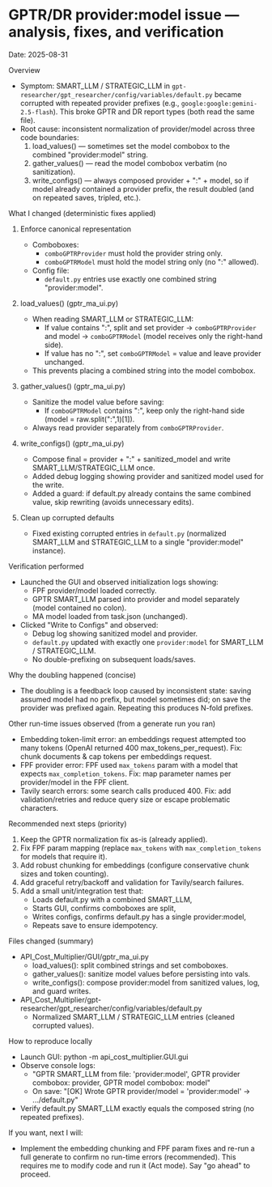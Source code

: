 # GPTR/DR provider:model issue — analysis, fixes, and verification

Date: 2025-08-31

Overview
- Symptom: SMART_LLM / STRATEGIC_LLM in `gpt-researcher/gpt_researcher/config/variables/default.py` became corrupted with repeated provider prefixes (e.g., `google:google:gemini-2.5-flash`). This broke GPTR and DR report types (both read the same file).
- Root cause: inconsistent normalization of provider/model across three code boundaries:
  1. load_values() — sometimes set the model combobox to the combined "provider:model" string.
  2. gather_values() — read the model combobox verbatim (no sanitization).
  3. write_configs() — always composed provider + ":" + model, so if model already contained a provider prefix, the result doubled (and on repeated saves, tripled, etc.).

What I changed (deterministic fixes applied)
1. Enforce canonical representation
   - Comboboxes:
     - `comboGPTRProvider` must hold the provider string only.
     - `comboGPTRModel` must hold the model string only (no ":" allowed).
   - Config file:
     - `default.py` entries use exactly one combined string "provider:model".

2. load_values() (gptr_ma_ui.py)
   - When reading SMART_LLM or STRATEGIC_LLM:
     - If value contains ":", split and set provider → `comboGPTRProvider` and model → `comboGPTRModel` (model receives only the right-hand side).
     - If value has no ":", set `comboGPTRModel` = value and leave provider unchanged.
   - This prevents placing a combined string into the model combobox.

3. gather_values() (gptr_ma_ui.py)
   - Sanitize the model value before saving:
     - If `comboGPTRModel` contains ":", keep only the right-hand side (model = raw.split(":",1)[1]).
   - Always read provider separately from `comboGPTRProvider`.

4. write_configs() (gptr_ma_ui.py)
   - Compose final = provider + ":" + sanitized_model and write SMART_LLM/STRATEGIC_LLM once.
   - Added debug logging showing provider and sanitized model used for the write.
   - Added a guard: if default.py already contains the same combined value, skip rewriting (avoids unnecessary edits).

5. Clean up corrupted defaults
   - Fixed existing corrupted entries in `default.py` (normalized SMART_LLM and STRATEGIC_LLM to a single "provider:model" instance).

Verification performed
- Launched the GUI and observed initialization logs showing:
  - FPF provider/model loaded correctly.
  - GPTR SMART_LLM parsed into provider and model separately (model contained no colon).
  - MA model loaded from task.json (unchanged).
- Clicked "Write to Configs" and observed:
  - Debug log showing sanitized model and provider.
  - `default.py` updated with exactly one `provider:model` for SMART_LLM / STRATEGIC_LLM.
  - No double-prefixing on subsequent loads/saves.

Why the doubling happened (concise)
- The doubling is a feedback loop caused by inconsistent state: saving assumed model had no prefix, but model sometimes did; on save the provider was prefixed again. Repeating this produces N-fold prefixes.

Other run-time issues observed (from a generate run you ran)
- Embedding token-limit error: an embeddings request attempted too many tokens (OpenAI returned 400 max_tokens_per_request). Fix: chunk documents & cap tokens per embeddings request.
- FPF provider error: FPF used `max_tokens` param with a model that expects `max_completion_tokens`. Fix: map parameter names per provider/model in the FPF client.
- Tavily search errors: some search calls produced 400. Fix: add validation/retries and reduce query size or escape problematic characters.

Recommended next steps (priority)
1. Keep the GPTR normalization fix as-is (already applied).
2. Fix FPF param mapping (replace `max_tokens` with `max_completion_tokens` for models that require it).
3. Add robust chunking for embeddings (configure conservative chunk sizes and token counting).
4. Add graceful retry/backoff and validation for Tavily/search failures.
5. Add a small unit/integration test that:
   - Loads default.py with a combined SMART_LLM,
   - Starts GUI, confirms comboboxes are split,
   - Writes configs, confirms default.py has a single provider:model,
   - Repeats save to ensure idempotency.

Files changed (summary)
- API_Cost_Multiplier/GUI/gptr_ma_ui.py
  - load_values(): split combined strings and set comboboxes.
  - gather_values(): sanitize model values before persisting into vals.
  - write_configs(): compose provider:model from sanitized values, log, and guard writes.
- API_Cost_Multiplier/gpt-researcher/gpt_researcher/config/variables/default.py
  - Normalized SMART_LLM / STRATEGIC_LLM entries (cleaned corrupted values).

How to reproduce locally
- Launch GUI:
  python -m api_cost_multiplier.GUI.gui
- Observe console logs:
  - "GPTR SMART_LLM from file: 'provider:model', GPTR provider combobox: provider, GPTR model combobox: model"
  - On save: "[OK] Wrote GPTR provider/model = 'provider:model' -> .../default.py"
- Verify default.py SMART_LLM exactly equals the composed string (no repeated prefixes).

If you want, next I will:
- Implement the embedding chunking and FPF param fixes and re-run a full generate to confirm no run-time errors (recommended). This requires me to modify code and run it (Act mode). Say "go ahead" to proceed.
